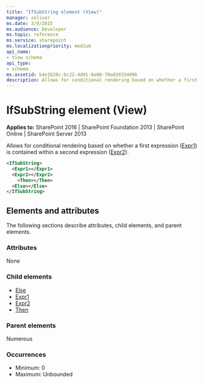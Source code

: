 ```yaml
---
title: "IfSubString element (View)"
manager: soliver
ms.date: 3/9/2015
ms.audience: Developer
ms.topic: reference
ms.service: sharepoint
ms.localizationpriority: medium
api_name:
- View schema
api_type:
- schema
ms.assetid: b4e1b20c-bc22-4d91-8a00-70a02033409b
description: Allows for conditional rendering based on whether a first expression (Expr1) is contained within a second expression (Expr2).
---
```


# IfSubString element (View)

**Applies to:** SharePoint 2016 | SharePoint Foundation 2013 | SharePoint Online | SharePoint Server 2013
  
Allows for conditional rendering based on whether a first expression ([Expr1](expr1-element-view.md)) is contained within a second expression ([Expr2](expr2-element-view.md)).
  
```XML
<IfSubString>
  <Expr1></Expr1>
  <Expr2></Expr2>
    <Then></Then>
  <Else></Else>
</IfSubString>
```

## Elements and attributes

The following sections describe attributes, child elements, and parent elements.

### Attributes

None
   
### Child elements

- [Else](else-element-view.md)
- [Expr1](expr1-element-view.md)
- [Expr2](expr2-element-view.md)
- [Then](then-element-view.md)
   
### Parent elements

Numerous 
   
### Occurrences

- Minimum: 0
- Maximum: Unbounded  

<br/> 
   

